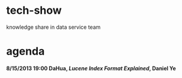 tech-show
=========

knowledge share in data service team

<h1>agenda</h1>
<h4>8/15/2013 19:00 DaHua, <i>Lucene Index Format Explained</i>, Daniel Ye</h4>
